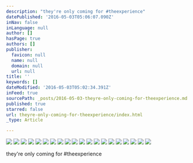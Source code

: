 ```yaml
---
description: "they're only coming for #theexperience"
datePublished: '2016-05-03T05:06:07.090Z'
inNav: false
inLanguage: null
author: []
hasPage: true
authors: []
publisher:
  favicon: null
  name: null
  domain: null
  url: null
title: ''
keywords: []
dateModified: '2016-05-03T05:02:34.391Z'
inFeed: true
sourcePath: _posts/2016-05-03-theyre-only-coming-for-theexperience.md
published: true
starred: false
url: theyre-only-coming-for-theexperience/index.html
_type: Article

---
```

![](https://the-grid-user-content.s3-us-west-2.amazonaws.com/ff63d2ff-4a97-4a99-9743-209762ac4736.jpg)
![](https://the-grid-user-content.s3-us-west-2.amazonaws.com/8cf07028-8163-42cc-8e89-71e7c783e80c.jpg)
![](https://the-grid-user-content.s3-us-west-2.amazonaws.com/06002d7f-ce6c-4026-a394-33b8689156c2.jpg)
![](https://the-grid-user-content.s3-us-west-2.amazonaws.com/07b767a0-2d50-4603-8982-c0a65d3f48a4.jpg)
![](https://the-grid-user-content.s3-us-west-2.amazonaws.com/cffb2862-999c-4d52-8ae1-50f32b4c6f83.jpg)
![](https://the-grid-user-content.s3-us-west-2.amazonaws.com/1ff3624f-4401-4da3-b66b-7090daa9f424.jpg)
![](https://the-grid-user-content.s3-us-west-2.amazonaws.com/37104d92-c98c-4d5b-86f2-e44fe5ba245d.jpg)
![](https://the-grid-user-content.s3-us-west-2.amazonaws.com/9976835e-9ef8-4124-ba51-67893fc5a7f5.jpg)
![](https://the-grid-user-content.s3-us-west-2.amazonaws.com/28697d83-ae7c-4ac5-99dc-af24e2b369ec.jpg)
![](https://the-grid-user-content.s3-us-west-2.amazonaws.com/0816f129-cfa8-4aec-92d0-261ac9779cd6.jpg)
![](https://the-grid-user-content.s3-us-west-2.amazonaws.com/db46df9c-d947-492f-a5cf-598e46eff85f.jpg)
![](https://the-grid-user-content.s3-us-west-2.amazonaws.com/cd1cc3c0-5f79-412b-b8b8-56c30d7e80ed.jpg)
![](https://the-grid-user-content.s3-us-west-2.amazonaws.com/17f2cf12-2860-4835-bb8a-0503ce654ba8.jpg)
![](https://the-grid-user-content.s3-us-west-2.amazonaws.com/8be9cc43-aa54-4153-9db1-f0a16c3264d2.jpg)
![](https://the-grid-user-content.s3-us-west-2.amazonaws.com/1e04540c-ccb3-424a-a7e9-81e684e46869.jpg)
![](https://the-grid-user-content.s3-us-west-2.amazonaws.com/de28238a-d5b3-4738-b80a-b858b48d4891.jpg)
![](https://the-grid-user-content.s3-us-west-2.amazonaws.com/605ec469-0fc5-4631-98f0-06a429fe4611.jpg)
![](https://the-grid-user-content.s3-us-west-2.amazonaws.com/617b933f-171c-450c-bdec-9c899c34c29d.jpg)
![](https://the-grid-user-content.s3-us-west-2.amazonaws.com/c1eae69f-7fc8-4dbf-bbff-6cacfe881a5d.jpg)
![](https://the-grid-user-content.s3-us-west-2.amazonaws.com/c2bce2df-9d92-4cfd-9fe7-3ec578e6e25e.jpg)

they're only coming for \#theexperience